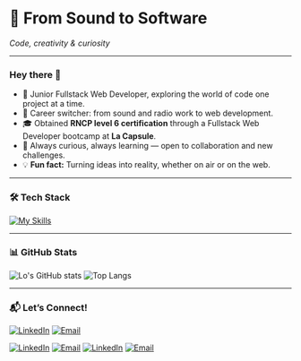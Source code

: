 
# 🚀 From Sound to Software  
*Code, creativity & curiosity*  

---

### Hey there 👋

- 🌱 Junior Fullstack Web Developer, exploring the world of code one project at a time.  
- 🔄 Career switcher: from sound and radio work to web development.
- 🎓 Obtained **RNCP level 6 certification** through a Fullstack Web Developer bootcamp at **La Capsule**.  
- 🤝 Always curious, always learning — open to collaboration and new challenges.
- 💡 **Fun fact:** Turning ideas into reality, whether on air or on the web.  

---

### 🛠️ Tech Stack  
[![My Skills](https://skillicons.dev/icons?i=js,html,css,react,redux,mongodb,express,vscode,nodejs)](https://skillicons.dev)

---

### 📊 GitHub Stats  
![Lo's GitHub stats](https://github-readme-stats.vercel.app/api?username=LauriePlisson&show_icons=true&theme=tokyonight)  ![Top Langs](https://github-readme-stats.vercel.app/api/top-langs/?username=LauriePlisson&hide=HTML&layout=donut&theme=tokyonight)  

---

### 📬 Let’s Connect!  
[![LinkedIn](https://img.shields.io/badge/LinkedIn-0A66C2?style=flat-square&logo=linkedin&logoColor=white)](https://www.linkedin.com/in/laurie-plisson-5531961b3)  [![Email](https://img.shields.io/badge/Email-D14836?style=flat-square&logo=gmail&logoColor=white)](mailto:plisson.laurie@gmail.com)

[![LinkedIn](https://img.shields.io/badge/LinkedIn-0A66C2?style=flat-square&logo=linkedin&logoColor=white)](https://www.linkedin.com/in/laurie-plisson-5531961b3)
[![Email](https://img.shields.io/badge/Email-D14836?style=flat-square&logo=gmail&logoColor=white)](mailto:plisson.laurie@gmail.com)
[![LinkedIn](https://img.shields.io/badge/LinkedIn-0A66C2?style=plastic&logo=linkedin&logoColor=white)](https://www.linkedin.com/in/laurie-plisson-5531961b3)
[![Email](https://img.shields.io/badge/Email-D14836?style=plastic&logo=gmail&logoColor=white)](mailto:plisson.laurie@gmail.com)

